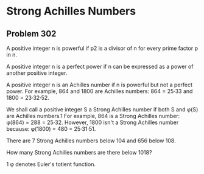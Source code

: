 #  Strong Achilles Numbers
## Problem 302



A positive integer n is powerful if p2 is a divisor of n for every prime factor p in n.


A positive integer n is a perfect power if n can be expressed as a power of another positive integer.


A positive integer n is an Achilles number if n is powerful but not a perfect power. For example, 864 and 1800 are Achilles numbers: 864 = 25·33 and 1800 = 23·32·52.


We shall call a positive integer S a Strong Achilles number if both S and φ(S) are Achilles numbers.1
For example, 864 is a Strong Achilles number: φ(864) = 288 = 25·32. However, 1800 isn't a Strong Achilles number because: φ(1800) = 480 = 25·31·51.

There are 7 Strong Achilles numbers below 104 and 656 below 108.


How many Strong Achilles numbers are there below 1018?


1 φ denotes Euler's totient function.









